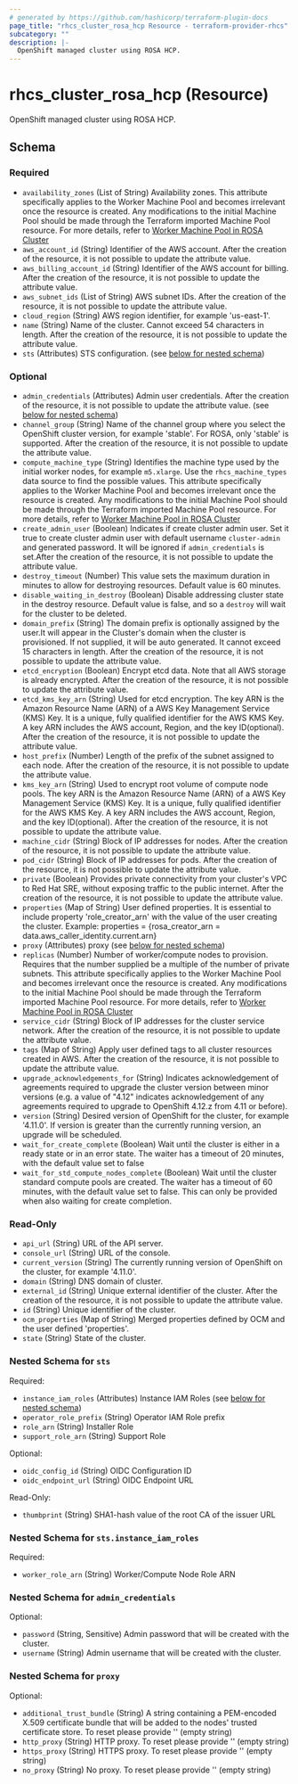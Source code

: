 ```yaml
---
# generated by https://github.com/hashicorp/terraform-plugin-docs
page_title: "rhcs_cluster_rosa_hcp Resource - terraform-provider-rhcs"
subcategory: ""
description: |-
  OpenShift managed cluster using ROSA HCP.
---
```


# rhcs_cluster_rosa_hcp (Resource)

OpenShift managed cluster using ROSA HCP.



<!-- schema generated by tfplugindocs -->
## Schema

### Required

- `availability_zones` (List of String) Availability zones. This attribute specifically applies to the Worker Machine Pool and becomes irrelevant once the resource is created. Any modifications to the initial Machine Pool should be made through the Terraform imported Machine Pool resource. For more details, refer to [Worker Machine Pool in ROSA Cluster](../guides/worker-machine-pool.md)
- `aws_account_id` (String) Identifier of the AWS account. After the creation of the resource, it is not possible to update the attribute value.
- `aws_billing_account_id` (String) Identifier of the AWS account for billing. After the creation of the resource, it is not possible to update the attribute value.
- `aws_subnet_ids` (List of String) AWS subnet IDs. After the creation of the resource, it is not possible to update the attribute value.
- `cloud_region` (String) AWS region identifier, for example 'us-east-1'.
- `name` (String) Name of the cluster. Cannot exceed 54 characters in length. After the creation of the resource, it is not possible to update the attribute value.
- `sts` (Attributes) STS configuration. (see [below for nested schema](#nestedatt--sts))

### Optional

- `admin_credentials` (Attributes) Admin user credentials. After the creation of the resource, it is not possible to update the attribute value. (see [below for nested schema](#nestedatt--admin_credentials))
- `channel_group` (String) Name of the channel group where you select the OpenShift cluster version, for example 'stable'. For ROSA, only 'stable' is supported. After the creation of the resource, it is not possible to update the attribute value.
- `compute_machine_type` (String) Identifies the machine type used by the initial worker nodes, for example `m5.xlarge`. Use the `rhcs_machine_types` data source to find the possible values. This attribute specifically applies to the Worker Machine Pool and becomes irrelevant once the resource is created. Any modifications to the initial Machine Pool should be made through the Terraform imported Machine Pool resource. For more details, refer to [Worker Machine Pool in ROSA Cluster](../guides/worker-machine-pool.md)
- `create_admin_user` (Boolean) Indicates if create cluster admin user. Set it true to create cluster admin user with default username `cluster-admin` and generated password. It will be ignored if `admin_credentials` is set.After the creation of the resource, it is not possible to update the attribute value.
- `destroy_timeout` (Number) This value sets the maximum duration in minutes to allow for destroying resources. Default value is 60 minutes.
- `disable_waiting_in_destroy` (Boolean) Disable addressing cluster state in the destroy resource. Default value is false, and so a `destroy` will wait for the cluster to be deleted.
- `domain_prefix` (String) The domain prefix is optionally assigned by the user.It will appear in the Cluster's domain when the cluster is provisioned. If not supplied, it will be auto generated. It cannot exceed 15 characters in length. After the creation of the resource, it is not possible to update the attribute value.
- `etcd_encryption` (Boolean) Encrypt etcd data. Note that all AWS storage is already encrypted. After the creation of the resource, it is not possible to update the attribute value.
- `etcd_kms_key_arn` (String) Used for etcd encryption. The key ARN is the Amazon Resource Name (ARN) of a AWS Key Management Service (KMS) Key. It is a unique, fully qualified identifier for the AWS KMS Key. A key ARN includes the AWS account, Region, and the key ID(optional). After the creation of the resource, it is not possible to update the attribute value.
- `host_prefix` (Number) Length of the prefix of the subnet assigned to each node. After the creation of the resource, it is not possible to update the attribute value.
- `kms_key_arn` (String) Used to encrypt root volume of compute node pools. The key ARN is the Amazon Resource Name (ARN) of a AWS Key Management Service (KMS) Key. It is a unique, fully qualified identifier for the AWS KMS Key. A key ARN includes the AWS account, Region, and the key ID(optional). After the creation of the resource, it is not possible to update the attribute value.
- `machine_cidr` (String) Block of IP addresses for nodes. After the creation of the resource, it is not possible to update the attribute value.
- `pod_cidr` (String) Block of IP addresses for pods. After the creation of the resource, it is not possible to update the attribute value.
- `private` (Boolean) Provides private connectivity from your cluster's VPC to Red Hat SRE, without exposing traffic to the public internet. After the creation of the resource, it is not possible to update the attribute value.
- `properties` (Map of String) User defined properties. It is essential to include property 'role_creator_arn' with the value of the user creating the cluster. Example: properties = {rosa_creator_arn = data.aws_caller_identity.current.arn}
- `proxy` (Attributes) proxy (see [below for nested schema](#nestedatt--proxy))
- `replicas` (Number) Number of worker/compute nodes to provision. Requires that the number supplied be a multiple of the number of private subnets. This attribute specifically applies to the Worker Machine Pool and becomes irrelevant once the resource is created. Any modifications to the initial Machine Pool should be made through the Terraform imported Machine Pool resource. For more details, refer to [Worker Machine Pool in ROSA Cluster](../guides/worker-machine-pool.md)
- `service_cidr` (String) Block of IP addresses for the cluster service network. After the creation of the resource, it is not possible to update the attribute value.
- `tags` (Map of String) Apply user defined tags to all cluster resources created in AWS. After the creation of the resource, it is not possible to update the attribute value.
- `upgrade_acknowledgements_for` (String) Indicates acknowledgement of agreements required to upgrade the cluster version between minor versions (e.g. a value of "4.12" indicates acknowledgement of any agreements required to upgrade to OpenShift 4.12.z from 4.11 or before).
- `version` (String) Desired version of OpenShift for the cluster, for example '4.11.0'. If version is greater than the currently running version, an upgrade will be scheduled.
- `wait_for_create_complete` (Boolean) Wait until the cluster is either in a ready state or in an error state. The waiter has a timeout of 20 minutes, with the default value set to false
- `wait_for_std_compute_nodes_complete` (Boolean) Wait until the cluster standard compute pools are created. The waiter has a timeout of 60 minutes, with the default value set to false. This can only be provided when also waiting for create completion.

### Read-Only

- `api_url` (String) URL of the API server.
- `console_url` (String) URL of the console.
- `current_version` (String) The currently running version of OpenShift on the cluster, for example '4.11.0'.
- `domain` (String) DNS domain of cluster.
- `external_id` (String) Unique external identifier of the cluster. After the creation of the resource, it is not possible to update the attribute value.
- `id` (String) Unique identifier of the cluster.
- `ocm_properties` (Map of String) Merged properties defined by OCM and the user defined 'properties'.
- `state` (String) State of the cluster.

<a id="nestedatt--sts"></a>
### Nested Schema for `sts`

Required:

- `instance_iam_roles` (Attributes) Instance IAM Roles (see [below for nested schema](#nestedatt--sts--instance_iam_roles))
- `operator_role_prefix` (String) Operator IAM Role prefix
- `role_arn` (String) Installer Role
- `support_role_arn` (String) Support Role

Optional:

- `oidc_config_id` (String) OIDC Configuration ID
- `oidc_endpoint_url` (String) OIDC Endpoint URL

Read-Only:

- `thumbprint` (String) SHA1-hash value of the root CA of the issuer URL

<a id="nestedatt--sts--instance_iam_roles"></a>
### Nested Schema for `sts.instance_iam_roles`

Required:

- `worker_role_arn` (String) Worker/Compute Node Role ARN



<a id="nestedatt--admin_credentials"></a>
### Nested Schema for `admin_credentials`

Optional:

- `password` (String, Sensitive) Admin password that will be created with the cluster.
- `username` (String) Admin username that will be created with the cluster.


<a id="nestedatt--proxy"></a>
### Nested Schema for `proxy`

Optional:

- `additional_trust_bundle` (String) A string containing a PEM-encoded X.509 certificate bundle that will be added to the nodes' trusted certificate store. To reset please provide '' (empty string)
- `http_proxy` (String) HTTP proxy. To reset please provide '' (empty string)
- `https_proxy` (String) HTTPS proxy. To reset please provide '' (empty string)
- `no_proxy` (String) No proxy. To reset please provide '' (empty string)
